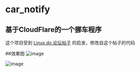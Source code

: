 # car_notify

## 基于CloudFlare的一个挪车程序

这个项目受到 [Linux.do 论坛帖子](https://linux.do/t/topic/254701) 的启发，修改自这个帖子的代码

##效果图
![image](https://image.hokoory.top/1734166750521.png)

![image](https://image.hokoory.top/1734166801806.png)
